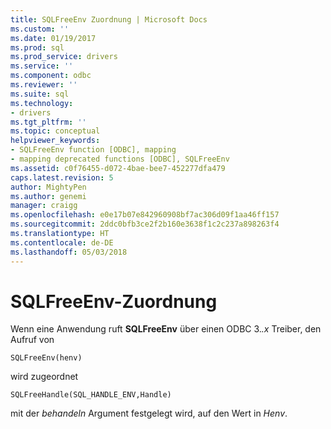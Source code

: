 ```yaml
---
title: SQLFreeEnv Zuordnung | Microsoft Docs
ms.custom: ''
ms.date: 01/19/2017
ms.prod: sql
ms.prod_service: drivers
ms.service: ''
ms.component: odbc
ms.reviewer: ''
ms.suite: sql
ms.technology:
- drivers
ms.tgt_pltfrm: ''
ms.topic: conceptual
helpviewer_keywords:
- SQLFreeEnv function [ODBC], mapping
- mapping deprecated functions [ODBC], SQLFreeEnv
ms.assetid: c0f76455-d072-4bae-bee7-452277dfa479
caps.latest.revision: 5
author: MightyPen
ms.author: genemi
manager: craigg
ms.openlocfilehash: e0e17b07e842960908bf7ac306d09f1aa46ff157
ms.sourcegitcommit: 2ddc0bfb3ce2f2b160e3638f1c2c237a898263f4
ms.translationtype: HT
ms.contentlocale: de-DE
ms.lasthandoff: 05/03/2018
---
```

# <a name="sqlfreeenv-mapping"></a>SQLFreeEnv-Zuordnung
Wenn eine Anwendung ruft **SQLFreeEnv** über einen ODBC 3.*.x* Treiber, den Aufruf von  
  
```  
SQLFreeEnv(henv)   
```  
  
 wird zugeordnet  
  
```  
SQLFreeHandle(SQL_HANDLE_ENV,Handle)  
```  
  
 mit der *behandeln* Argument festgelegt wird, auf den Wert in *Henv*.
